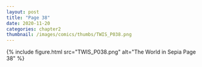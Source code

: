 ```yaml
---
layout: post
title: "Page 38"
date: 2020-11-20
categories: chapter2
thumbnail: /images/comics/thumbs/TWIS_P038.png
---
```


{% include figure.html src="TWIS_P038.png" alt="The World in Sepia Page 38" %}
